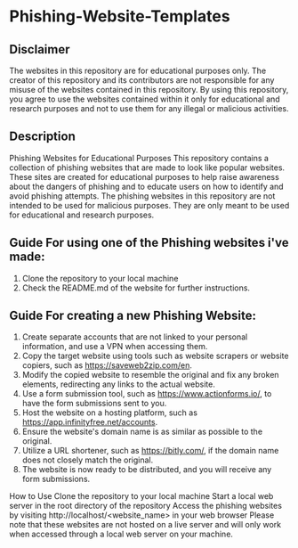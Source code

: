 # Phishing-Website-Templates

## Disclaimer
The websites in this repository are for educational purposes only. The creator of this repository and its contributors are not responsible for any misuse of the websites contained in this repository.
By using this repository, you agree to use the websites contained within it only for educational and research purposes and not to use them for any illegal or malicious activities.

## Description
Phishing Websites for Educational Purposes
This repository contains a collection of phishing websites that are made to look like popular websites. These sites are created for educational purposes to help raise awareness about the dangers of phishing and to educate users on how to identify and avoid phishing attempts.
The phishing websites in this repository are not intended to be used for malicious purposes. They are only meant to be used for educational and research purposes.

## Guide For using one of the Phishing websites i've made:
1. Clone the repository to your local machine
3. Check the README.md of the website for further instructions.

## Guide For creating a new Phishing Website:
1. Create separate accounts that are not linked to your personal information, and use a VPN when accessing them.
2. Copy the target website using tools such as website scrapers or website copiers, such as https://saveweb2zip.com/en.
3. Modify the copied website to resemble the original and fix any broken elements, redirecting any links to the actual website.
4. Use a form submission tool, such as https://www.actionforms.io/, to have the form submissions sent to you.
5. Host the website on a hosting platform, such as https://app.infinityfree.net/accounts.
6. Ensure the website's domain name is as similar as possible to the original.
7. Utilize a URL shortener, such as https://bitly.com/, if the domain name does not closely match the original.
8. The website is now ready to be distributed, and you will receive any form submissions.

How to Use
Clone the repository to your local machine
Start a local web server in the root directory of the repository
Access the phishing websites by visiting http://localhost/<website_name> in your web browser
Please note that these websites are not hosted on a live server and will only work when accessed through a local web server on your machine.
